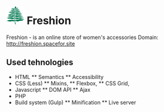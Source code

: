 # ![Freshion logo](https://github.com/VadimOleynik/Freshion/blob/master/src/android-icon-48x48.png) Freshion
Freshion - is an online store of women's accessories
Domain: http://freshion.spacefor.site
## Used tehnologies
* HTML
** Semantics
** Accessibility
* CSS (Less)
** Mixins,
** Flexbox,
** CSS Grid,
* Javascript
** DOM API
** Ajax
* PHP
* Build system (Gulp)
** Minification
** Live server
